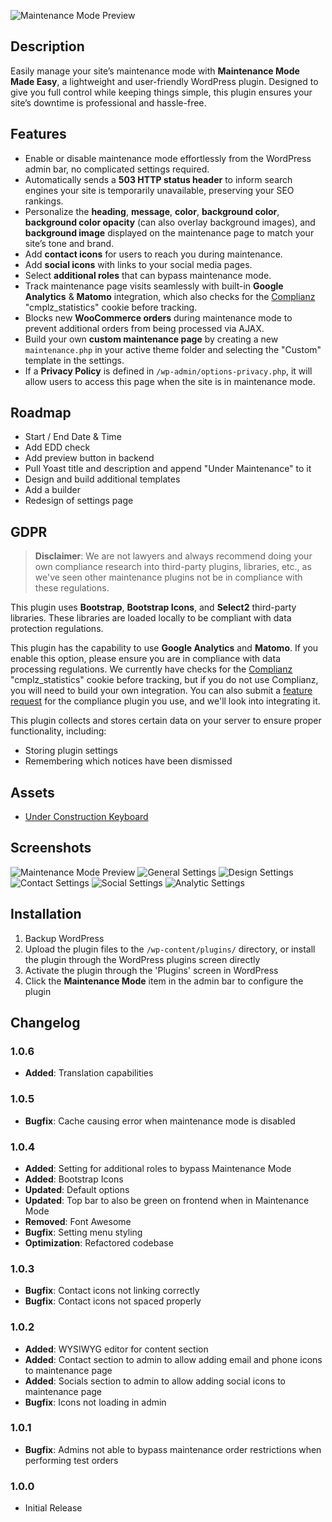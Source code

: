 ![Maintenance Mode Preview](.wordpress-org/banner-1880x609.png)

## Description

Easily manage your site’s maintenance mode with **Maintenance Mode Made Easy**, a lightweight and user-friendly WordPress plugin. Designed to give you full control while keeping things simple, this plugin ensures your site’s downtime is professional and hassle-free.

## Features

- Enable or disable maintenance mode effortlessly from the WordPress admin bar, no complicated settings required.
- Automatically sends a **503 HTTP status header** to inform search engines your site is temporarily unavailable, preserving your SEO rankings.
- Personalize the **heading**, **message**, **color**, **background color**, **background color opacity** (can also overlay background images), and **background image** displayed on the maintenance page to match your site’s tone and brand.
- Add **contact icons** for users to reach you during maintenance.
- Add **social icons** with links to your social media pages.
- Select **additional roles** that can bypass maintenance mode.
- Track maintenance page visits seamlessly with built-in **Google Analytics** & **Matomo** integration, which also checks for the [Complianz](https://wordpress.org/plugins/complianz-gdpr/) "cmplz_statistics" cookie before tracking.
- Blocks new **WooCommerce orders** during maintenance mode to prevent additional orders from being processed via AJAX.
- Build your own **custom maintenance page** by creating a new `maintenance.php` in your active theme folder and selecting the "Custom" template in the settings.
- If a **Privacy Policy** is defined in `/wp-admin/options-privacy.php`, it will allow users to access this page when the site is in maintenance mode.

## Roadmap

- Start / End Date & Time
- Add EDD check
- Add preview button in backend
- Pull Yoast title and description and append "Under Maintenance" to it
- Design and build additional templates
- Add a builder
- Redesign of settings page

## GDPR

> **Disclaimer**: We are not lawyers and always recommend doing your own compliance research into third-party plugins, libraries, etc., as we've seen other maintenance plugins not be in compliance with these regulations.

This plugin uses **Bootstrap**, **Bootstrap Icons**, and **Select2** third-party libraries. These libraries are loaded locally to be compliant with data protection regulations.

This plugin has the capability to use **Google Analytics** and **Matomo**. If you enable this option, please ensure you are in compliance with data processing regulations. We currently have checks for the [Complianz](https://wordpress.org/plugins/complianz-gdpr/) "cmplz_statistics" cookie before tracking, but if you do not use Complianz, you will need to build your own integration. You can also submit a [feature request](https://www.polyplugins.com/contact/) for the compliance plugin you use, and we'll look into integrating it.

This plugin collects and stores certain data on your server to ensure proper functionality, including:

- Storing plugin settings
- Remembering which notices have been dismissed

## Assets

- [Under Construction Keyboard](https://www.pexels.com/photo/under-construction-signage-on-laptop-keyboard-211122/)

## Screenshots

![Maintenance Mode Preview](.wordpress-org/screenshot-1.png)
![General Settings](.wordpress-org/screenshot-2.png)
![Design Settings](.wordpress-org/screenshot-3.png)
![Contact Settings](.wordpress-org/screenshot-4.png)
![Social Settings](.wordpress-org/screenshot-5.png)
![Analytic Settings](.wordpress-org/screenshot-6.png)

## Installation

1. Backup WordPress
2. Upload the plugin files to the `/wp-content/plugins/` directory, or install the plugin through the WordPress plugins screen directly
3. Activate the plugin through the 'Plugins' screen in WordPress
4. Click the **Maintenance Mode** item in the admin bar to configure the plugin

## Changelog

### 1.0.6
- **Added**: Translation capabilities

### 1.0.5
- **Bugfix**: Cache causing error when maintenance mode is disabled

### 1.0.4
- **Added**: Setting for additional roles to bypass Maintenance Mode
- **Added**: Bootstrap Icons
- **Updated**: Default options
- **Updated**: Top bar to also be green on frontend when in Maintenance Mode
- **Removed**: Font Awesome
- **Bugfix**: Setting menu styling
- **Optimization**: Refactored codebase

### 1.0.3
- **Bugfix**: Contact icons not linking correctly
- **Bugfix**: Contact icons not spaced properly

### 1.0.2
- **Added**: WYSIWYG editor for content section
- **Added**: Contact section to admin to allow adding email and phone icons to maintenance page
- **Added**: Socials section to admin to allow adding social icons to maintenance page
- **Bugfix**: Icons not loading in admin

### 1.0.1
- **Bugfix**: Admins not able to bypass maintenance order restrictions when performing test orders

### 1.0.0
- Initial Release